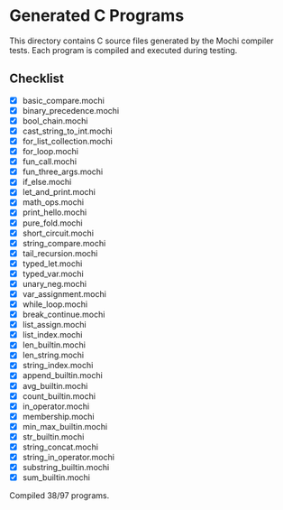 # Generated C Programs

This directory contains C source files generated by the Mochi compiler tests.
Each program is compiled and executed during testing.

## Checklist

- [x] basic_compare.mochi
- [x] binary_precedence.mochi
- [x] bool_chain.mochi
- [x] cast_string_to_int.mochi
- [x] for_list_collection.mochi
- [x] for_loop.mochi
- [x] fun_call.mochi
- [x] fun_three_args.mochi
- [x] if_else.mochi
- [x] let_and_print.mochi
- [x] math_ops.mochi
- [x] print_hello.mochi
- [x] pure_fold.mochi
- [x] short_circuit.mochi
- [x] string_compare.mochi
- [x] tail_recursion.mochi
- [x] typed_let.mochi
- [x] typed_var.mochi
- [x] unary_neg.mochi
- [x] var_assignment.mochi
- [x] while_loop.mochi
- [x] break_continue.mochi
- [x] list_assign.mochi
- [x] list_index.mochi
- [x] len_builtin.mochi
- [x] len_string.mochi
- [x] string_index.mochi
- [x] append_builtin.mochi
- [x] avg_builtin.mochi
- [x] count_builtin.mochi
- [x] in_operator.mochi
- [x] membership.mochi
- [x] min_max_builtin.mochi
- [x] str_builtin.mochi
- [x] string_concat.mochi
- [x] string_in_operator.mochi
- [x] substring_builtin.mochi
- [x] sum_builtin.mochi

Compiled 38/97 programs.
